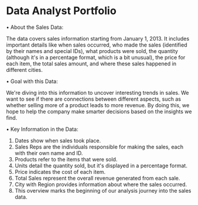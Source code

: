 # Data Analyst Portfolio

• About the Sales Data:

The data covers sales information starting from January 1, 2013. It includes important details like when sales occurred, who made the sales (identified by their names and special IDs), what products were sold, the quantity (although it's in a percentage format, which is a bit unusual), the price for each item, the total sales amount, and where these sales happened in different cities.

• Goal with this Data:

We're diving into this information to uncover interesting trends in sales. We want to see if there are connections between different aspects, such as whether selling more of a product leads to more revenue. By doing this, we hope to help the company make smarter decisions based on the insights we find.

• Key Information in the Data:

1. Dates show when sales took place.
2. Sales Reps are the individuals responsible for making the sales, each with their own name and ID.
3. Products refer to the items that were sold.
4. Units detail the quantity sold, but it's displayed in a percentage format.
5. Price indicates the cost of each item.
6. Total Sales represent the overall revenue generated from each sale.
7. City with Region provides information about where the sales occurred.
8. This overview marks the beginning of our analysis journey into the sales data.
